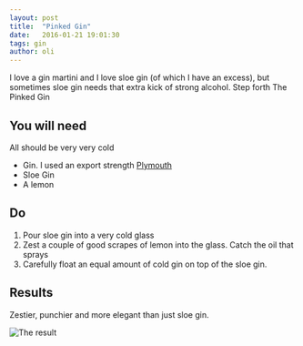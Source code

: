 ```yaml
---
layout: post
title:  "Pinked Gin"
date:   2016-01-21 19:01:30
tags: gin  
author: oli
---
```


I love a gin martini and I love sloe gin (of which I have an excess), but sometimes sloe gin needs that extra kick of strong alcohol.  Step forth The Pinked Gin

## You will need

All should be very very cold

* Gin.  I used an export strength [Plymouth](http://amzn.to/1S7N6v9)
* Sloe Gin
* A lemon


## Do

1. Pour sloe gin into a very cold glass
2. Zest a couple of good scrapes of lemon into the glass.  Catch the oil that sprays
3. Carefully float an equal amount of cold gin on top of the sloe gin.

## Results

Zestier, punchier and more elegant than just sloe gin.


![The result](/images/blog/pinked_gin.jpg)

